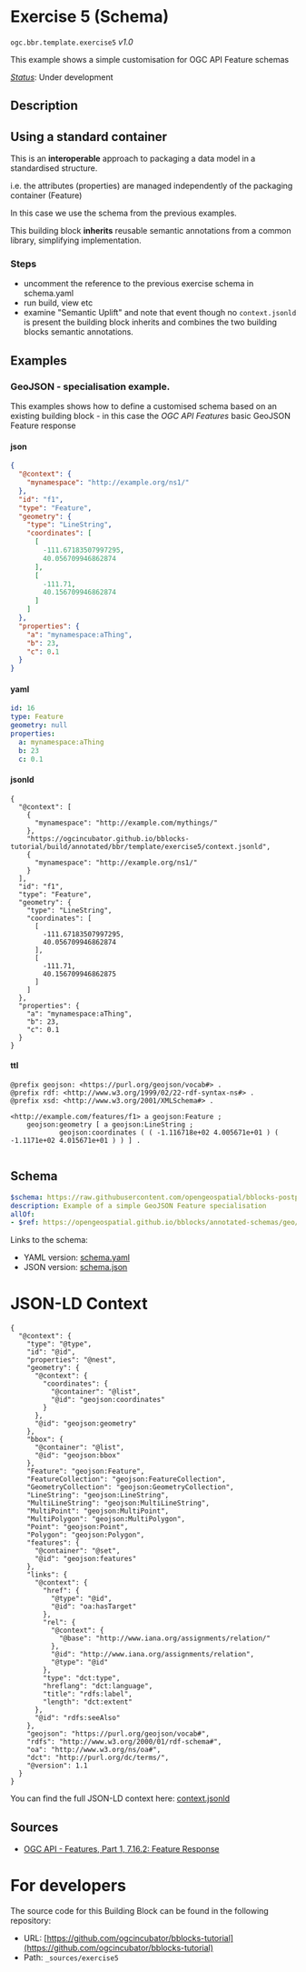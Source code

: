 
# Exercise 5 (Schema)

`ogc.bbr.template.exercise5` *v1.0*

This example shows a simple customisation for OGC API Feature schemas

[*Status*](http://www.opengis.net/def/status): Under development

## Description

## Using a standard container

This is an **interoperable** approach to packaging a data model in a standardised structure.

i.e. the attributes (properties) are managed independently of the packaging container (Feature) 

In this case we use the schema from the previous examples.

This building block **inherits** reusable semantic annotations from a common library, simplifying implementation.

### Steps
- uncomment the reference to the previous exercise schema in schema.yaml
- run build, view etc
- examine "Semantic Uplift" and note that event though no `context.jsonld` is present the building block inherits and combines the two building blocks semantic annotations.




## Examples

### GeoJSON - specialisation example.
This examples shows how to define a customised schema based on an existing building block - in this case the *OGC API Features* basic GeoJSON Feature response
#### json
```json
{
  "@context": {
    "mynamespace": "http://example.org/ns1/"
  },
  "id": "f1",
  "type": "Feature",
  "geometry": {
    "type": "LineString",
    "coordinates": [
      [
        -111.67183507997295,
        40.056709946862874
      ],
      [
        -111.71,
        40.156709946862874
      ]
    ]
  },
  "properties": {
    "a": "mynamespace:aThing",
    "b": 23,
    "c": 0.1
  }
}

```

#### yaml
```yaml
id: 16
type: Feature
geometry: null
properties:
  a: mynamespace:aThing
  b: 23
  c: 0.1

```

#### jsonld
```jsonld
{
  "@context": [
    {
      "mynamespace": "http://example.com/mythings/"
    },
    "https://ogcincubator.github.io/bblocks-tutorial/build/annotated/bbr/template/exercise5/context.jsonld",
    {
      "mynamespace": "http://example.org/ns1/"
    }
  ],
  "id": "f1",
  "type": "Feature",
  "geometry": {
    "type": "LineString",
    "coordinates": [
      [
        -111.67183507997295,
        40.056709946862874
      ],
      [
        -111.71,
        40.156709946862875
      ]
    ]
  },
  "properties": {
    "a": "mynamespace:aThing",
    "b": 23,
    "c": 0.1
  }
}
```

#### ttl
```ttl
@prefix geojson: <https://purl.org/geojson/vocab#> .
@prefix rdf: <http://www.w3.org/1999/02/22-rdf-syntax-ns#> .
@prefix xsd: <http://www.w3.org/2001/XMLSchema#> .

<http://example.com/features/f1> a geojson:Feature ;
    geojson:geometry [ a geojson:LineString ;
            geojson:coordinates ( ( -1.116718e+02 4.005671e+01 ) ( -1.1171e+02 4.015671e+01 ) ) ] .


```

## Schema

```yaml
$schema: https://raw.githubusercontent.com/opengeospatial/bblocks-postprocess/refs/heads/master/ogc/bblocks/schemas/examples.schema.yaml
description: Example of a simple GeoJSON Feature specialisation
allOf:
- $ref: https://opengeospatial.github.io/bblocks/annotated-schemas/geo/features/feature/schema.yaml

```

Links to the schema:

* YAML version: [schema.yaml](https://ogcincubator.github.io/bblocks-tutorial/build/annotated/bbr/template/exercise5/schema.json)
* JSON version: [schema.json](https://ogcincubator.github.io/bblocks-tutorial/build/annotated/bbr/template/exercise5/schema.yaml)


# JSON-LD Context

```jsonld
{
  "@context": {
    "type": "@type",
    "id": "@id",
    "properties": "@nest",
    "geometry": {
      "@context": {
        "coordinates": {
          "@container": "@list",
          "@id": "geojson:coordinates"
        }
      },
      "@id": "geojson:geometry"
    },
    "bbox": {
      "@container": "@list",
      "@id": "geojson:bbox"
    },
    "Feature": "geojson:Feature",
    "FeatureCollection": "geojson:FeatureCollection",
    "GeometryCollection": "geojson:GeometryCollection",
    "LineString": "geojson:LineString",
    "MultiLineString": "geojson:MultiLineString",
    "MultiPoint": "geojson:MultiPoint",
    "MultiPolygon": "geojson:MultiPolygon",
    "Point": "geojson:Point",
    "Polygon": "geojson:Polygon",
    "features": {
      "@container": "@set",
      "@id": "geojson:features"
    },
    "links": {
      "@context": {
        "href": {
          "@type": "@id",
          "@id": "oa:hasTarget"
        },
        "rel": {
          "@context": {
            "@base": "http://www.iana.org/assignments/relation/"
          },
          "@id": "http://www.iana.org/assignments/relation",
          "@type": "@id"
        },
        "type": "dct:type",
        "hreflang": "dct:language",
        "title": "rdfs:label",
        "length": "dct:extent"
      },
      "@id": "rdfs:seeAlso"
    },
    "geojson": "https://purl.org/geojson/vocab#",
    "rdfs": "http://www.w3.org/2000/01/rdf-schema#",
    "oa": "http://www.w3.org/ns/oa#",
    "dct": "http://purl.org/dc/terms/",
    "@version": 1.1
  }
}
```

You can find the full JSON-LD context here:
[context.jsonld](https://ogcincubator.github.io/bblocks-tutorial/build/annotated/bbr/template/exercise5/context.jsonld)

## Sources

* [OGC API - Features, Part 1, 7.16.2: Feature Response](https://docs.ogc.org/is/17-069r3/17-069r3.html#_response_7)

# For developers

The source code for this Building Block can be found in the following repository:

* URL: [https://github.com/ogcincubator/bblocks-tutorial](https://github.com/ogcincubator/bblocks-tutorial)
* Path: `_sources/exercise5`

